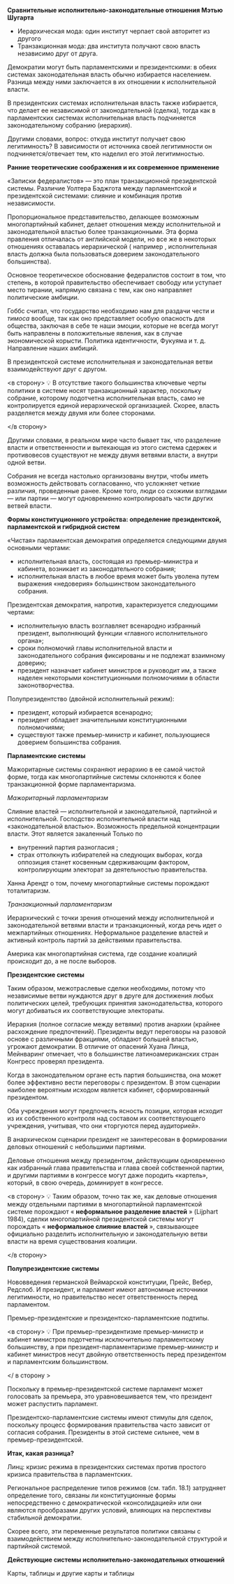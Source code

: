 **Сравнительные исполнительно-законодательные отношения Мэтью Шугарта**

-   Иерархическая мода: один институт черпает свой авторитет из другого
-   Транзакционная мода: два института получают свою власть независимо друг от друга.

Демократии могут быть парламентскими и президентскими: в обеих системах законодательная власть обычно избирается населением. Разница между ними заключается в их отношении к исполнительной власти.

В президентских системах исполнительная власть также избирается, что делает ее независимой от законодательной (сделка), тогда как в парламентских системах исполнительная власть подчиняется законодательному собранию (иерархия).

Другими словами, вопрос: откуда институт получает свою легитимность? В зависимости от источника своей легитимности он подчиняется/отвечает тем, кто наделил его этой легитимностью.

**Ранние теоретические соображения и их современное применение**

«Записки федералистов» — это план транзакционной президентской системы. Различие Уолтера Бэджгота между парламентской и президентской системами: слияние и комбинация против независимости.

Пропорциональное представительство, делающее возможным многопартийный кабинет, делает отношения между исполнительной и законодательной властью более транзакционными. Эта форма правления отличалась от английской модели, но все же в некоторых отношениях оставалась иерархической ( например , исполнительная власть должна была пользоваться доверием законодательного большинства).

Основное теоретическое обоснование федералистов состоит в том, что степень, в которой правительство обеспечивает свободу или уступает место тирании, напрямую связана с тем, как оно направляет политические амбиции.

Гоббс считал, что государство необходимо нам для раздачи чести и _тимоса_ вообще, так как оно представляет особую опасность для общества, заключая в себе те наши эмоции, которые не всегда могут быть направлены в положительные явления, как в случае экономической корысти. Политика идентичности, Фукуяма и т. д. Направление наших амбиций.

В президентской системе исполнительная и законодательная ветви взаимодействуют друг с другом.

<в сторону> 💡 В отсутствие такого большинства ключевые черты политики в системе носят транзакционный характер, поскольку собрание, которому подотчетна исполнительная власть, само не контролируется единой иерархической организацией. Скорее, власть разделяется между двумя или более сторонами.

</в сторону>

Другими словами, в реальном мире часто бывает так, что разделение власти и ответственности и вытекающая из этого система сдержек и противовесов существуют не между двумя ветвями власти, а внутри одной ветви.

Собрания не всегда настолько организованы внутри, чтобы иметь возможность действовать согласованно, что усложняет четкие различия, проведенные ранее. Кроме того, люди со схожими взглядами — или партии — могут одновременно контролировать части других ветвей власти.

**Формы конституционного устройства: определение президентской, парламентской и гибридной систем**

«Чистая» парламентская демократия определяется следующими двумя основными чертами:

-   исполнительная власть, состоящая из премьер-министра и кабинета, возникает из законодательного собрания;
-   исполнительная власть в любое время может быть уволена путем выражения «недоверия» большинством законодательного собрания.

Президентская демократия, напротив, характеризуется следующими чертами:

-   исполнительную власть возглавляет всенародно избранный президент, выполняющий функции «главного исполнительного органа»;
-   сроки полномочий главы исполнительной власти и законодательного собрания фиксированы и не подлежат взаимному доверию;
-   президент назначает кабинет министров и руководит им, а также наделен некоторыми конституционными полномочиями в области законотворчества.

Полупрезидентство (двойной исполнительный режим):

-   президент, который избирается всенародно;
-   президент обладает значительными конституционными полномочиями;
-   существуют также премьер-министр и кабинет, пользующиеся доверием большинства собрания.

**Парламентские системы**

Мажоритарные системы сохраняют иерархию в ее самой чистой форме, тогда как многопартийные системы склоняются к более транзакционной форме парламентаризма.

_Мажоритарный парламентаризм_

Слияние властей — исполнительной и законодательной, партийной и исполнительной. Господство исполнительной власти над «законодательной властью». Возможность предельной концентрации власти. Этот является закаленный Только по

-   внутренний партия разногласия ;
-   страх оттолкнуть избирателей на следующих выборах, когда оппозиция станет косвенным сдерживающим фактором, контролирующим электорат за деятельностью правительства.

Ханна Арендт о том, почему многопартийные системы порождают тоталитаризм.

_Транзакционный парламентаризм_

Иерархический с точки зрения отношений между исполнительной и законодательной ветвями власти и транзакционный, когда речь идет о межпартийных отношениях. Неформальное разделение властей и активный контроль партий за действиями правительства.

Америка как многопартийная система, где создание коалиций происходит до, а не после выборов.

**Президентские системы**

Таким образом, межотраслевые сделки необходимы, потому что независимые ветви нуждаются друг в друге для достижения любых политических целей, требующих принятия законодательства, которого могут добиваться их соответствующие электораты.

Иерархия (полное согласие между ветвями) против анархии (крайнее расхождение предпочтений). Президенты ведут переговоры на разовой основе с различными фракциями, обладают большей властью, угрожают демократии. В отличие от опасений Хуана Линца, Мейнваринг отмечает, что в большинстве латиноамериканских стран Конгресс проверял президента.

Когда в законодательном органе есть партия большинства, она может более эффективно вести переговоры с президентом. В этом сценарии наиболее вероятным исходом является кабинет, сформированный президентом.

Оба учреждения могут предпочесть ясность позиции, которая исходит из их собственного контроля над составом их соответствующего учреждения, учитывая, что они «торгуются перед аудиторией».

В анархическом сценарии президент не заинтересован в формировании деловых отношений с небольшими партиями.

Деловые отношения между президентом, действующим одновременно как избранный глава правительства и глава своей собственной партии, и другими партиями в конгрессе могут даже породить «картель», который, в свою очередь, доминирует в конгрессе.

<в сторону> 💡 Таким образом, точно так же, как деловые отношения между отдельными партиями в многопартийной парламентской системе порождают « **неформальное разделение властей** » (Lijphart 1984), сделки многопартийной президентской системы могут порождать « **неформальное слияние властей** », связывающее официально разделить исполнительную и законодательную ветви власти на время существования коалиции.

</в сторону>

**Полупрезидентские системы**

Нововведения германской Веймарской конституции, Прейс, Вебер, Редслоб. И президент, и парламент имеют автономные источники легитимности, но правительство несет ответственность перед парламентом.

Премьер-президентские и президентско-парламентские подтипы.

<в сторону> 💡 При премьер-президентизме премьер-министр и кабинет министров подотчетны исключительно парламентскому большинству, а при президент-парламентаризме премьер-министр и кабинет министров несут двойную ответственность перед президентом и парламентским большинством.

</ в сторону >

Поскольку в премьер-президентской системе парламент может голосовать за премьера, это уравновешивается тем, что президент может распустить парламент.

Президентско-парламентские системы имеют стимулы для сделок, поскольку процесс формирования правительства часто зависит от согласия собрания. Президенты в этой системе сильнее, чем в премьер-президентской.

**Итак, какая разница?**

Линц: кризис режима в президентских системах против простого кризиса правительства в парламентских.

Региональное распределение типов режимов (см. табл. 18.1) затрудняет определение того, связаны ли конституционные формы непосредственно с демократической «консолидацией» или они являются прообразами других условий, влияющих на перспективы стабильной демократии.

Скорее всего, эти переменные результатов политики связаны с взаимодействием между исполнительно-законодательной структурой и партийной системой.

**Действующие системы исполнительно-законодательных отношений**

Карты, таблицы и другие карты и таблицы